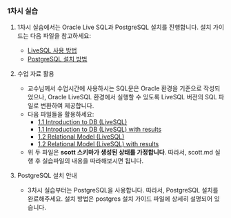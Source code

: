 ### 1차시 실습

1. 1차시 실습에서는 Oracle Live SQL과 PostgreSQL 설치를 진행합니다. 설치 가이드는 다음 파일을 참고하세요:
    - [LiveSQL 사용 방법](./oracle_live_SQL.md)
    - [PostgreSQL 설치 방법](./postgres_pgadmin_install.pdf)

2. 수업 자료 활용
    - 교수님께서 수업시간에 사용하시는 SQL문은 Oracle 환경을 기준으로 작성되었으나, Oracle LiveSQL 환경에서 실행할 수 있도록 LiveSQL 버전의 SQL 파일로 변환하여 제공합니다.
    - 다음 파일들을 활용하세요:
        - [1.1 Introduction to DB (LiveSQL)](<./1.1 Introduction to DB (LiveSQL).md>)
        - [1.1 Introduction to DB (LiveSQL) with results](<./1.1 Introduction to DB (LiveSQL)_with_results.md>)        
        - [1.2 Relational Model (LiveSQL)](<./1.2%20relational%20model%20(LiveSQL).md>)
        - [1.2 Relational Model (LiveSQL) with results](<./1.2%20relational%20model%20(LiveSQL)_with_results.md>)
    - 위 두 파일은 **scott 스키마가 생성된 상태를 가정합니다**. 따라서, scott.md 실행 후 실습파일의 내용을 따라해보시면 됩니다.



3. PostgreSQL 설치 안내
    - 3차시 실습부터는 PostgreSQL을 사용합니다. 따라서, PostgreSQL 설치를 완료해주세요. 설치 방법은 postgres 설치 가이드 파일에 상세히 설명되어 있습니다.

